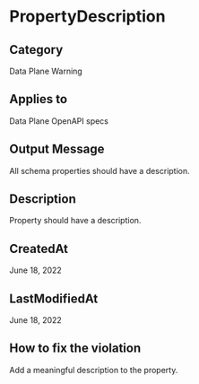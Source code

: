 # PropertyDescription

## Category

Data Plane Warning

## Applies to

Data Plane OpenAPI specs

## Output Message

All schema properties should have a description.

## Description

Property should have a description.

## CreatedAt

June 18, 2022

## LastModifiedAt

June 18, 2022

## How to fix the violation

Add a meaningful description to the property.
